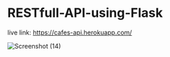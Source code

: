 # RESTfull-API-using-Flask

live link: https://cafes-api.herokuapp.com/

![Screenshot (14)](https://user-images.githubusercontent.com/59863035/148637271-ad8f290b-c256-41f8-936d-365c249f3f98.png)

